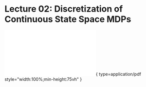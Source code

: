 # Lecture 02: Discretization of Continuous State Space MDPs  

![slides](../../assets/slides/Lec3-discretization-of-continuous-state-space-MDPs.pdf){ type=application/pdf style="width:100%;min-height:75vh" }